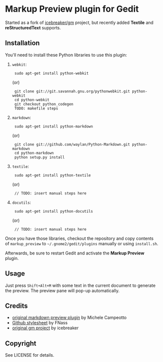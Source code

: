 Markup Preview plugin for Gedit
===============================

Started as a fork of [icebreaker/gm](https://github.com/icebreaker/gm) project, but recently added **Textile** and **reStructuredText** supports.

Installation
------------

You'll need to install these Python libraries to use this plugin:

1. `webkit`:

        sudo apt-get install python-webkit

    (or)

        git clone git://git.savannah.gnu.org/pythonwebkit.git python-webkit
        cd python-webkit
        git checkout python_codegen
        TODO: makefile steps

2. `markdown`:

        sudo apt-get install python-markdown
    
    (or)
 
        git clone git://github.com/waylan/Python-Markdown.git python-markdown
        cd python-markdown
        python setup.py install

3. `textile`:

        sudo apt-get install python-textile

    (or)

        // TODO: insert manual steps here

4. `docutils`:

        sudo apt-get install python-docutils

    (or)

        // TODO: insert manual steps here

Once you have those libraries, checkout the repository and copy contents of `markup_preview` to `~/.gnome2/gedit/plugins` manually or using `install.sh`.

Afterwards, be sure to restart Gedit and activate the **Markup Preview** plugin.

Usage
-----

Just press `Shift+Alt+M` with some text in the current document to generate the preview.  The preview pane will pop-up automatically.

Credits
-------

* [original markdown preview plugin](http://live.gnome.org/Gedit/MarkdownSupport) by Michele Campeotto
* [Github stylesheet](http://fgnass.posterous.com/github-markdown-preview) by FNass
* [original gm project](https://github.com/icebreaker/gm) by icebreaker

Copyright
---------

See LICENSE for details.
